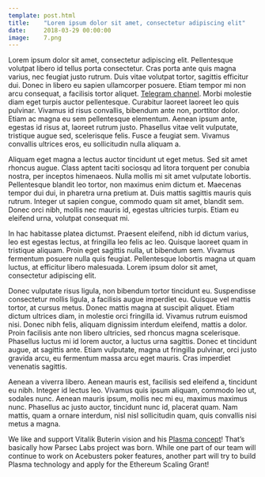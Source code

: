 ```yaml
---
template: post.html
title:    "Lorem ipsum dolor sit amet, consectetur adipiscing elit"
date:     2018-03-29 00:00:00
image:    7.png
---
```


Lorem ipsum dolor sit amet, consectetur adipiscing elit. Pellentesque volutpat libero id tellus porta consectetur. Cras porta ante quis magna varius, nec feugiat justo rutrum. Duis vitae volutpat tortor, sagittis efficitur dui. Donec in libero eu sapien ullamcorper posuere. Etiam tempor mi non arcu consequat, a facilisis tortor aliquet. [Telegram channel](https://t.me/acebusters). Morbi molestie diam eget turpis auctor pellentesque. Curabitur laoreet laoreet leo quis pulvinar. Vivamus id risus convallis, bibendum ante non, porttitor dolor. Etiam ac magna eu sem pellentesque elementum. Aenean ipsum ante, egestas id risus at, laoreet rutrum justo. Phasellus vitae velit vulputate, tristique augue sed, scelerisque felis. Fusce a feugiat sem. Vivamus convallis ultrices eros, eu sollicitudin nulla aliquam a.

Aliquam eget magna a lectus auctor tincidunt ut eget metus. Sed sit amet rhoncus augue. Class aptent taciti sociosqu ad litora torquent per conubia nostra, per inceptos himenaeos. Nulla mollis mi sit amet vulputate lobortis. Pellentesque blandit leo tortor, non maximus enim dictum et. Maecenas tempor dui dui, in pharetra urna pretium at. Duis mattis sagittis mauris quis rutrum. Integer ut sapien congue, commodo quam sit amet, blandit sem. Donec orci nibh, mollis nec mauris id, egestas ultricies turpis. Etiam eu eleifend urna, volutpat consequat mi.

In hac habitasse platea dictumst. Praesent eleifend, nibh id dictum varius, leo est egestas lectus, at fringilla leo felis ac leo. Quisque laoreet quam in tristique aliquam. Proin eget sagittis nulla, ut bibendum sem. Vivamus fermentum posuere nulla quis feugiat. Pellentesque lobortis magna ut quam luctus, at efficitur libero malesuada. Lorem ipsum dolor sit amet, consectetur adipiscing elit.

Donec vulputate risus ligula, non bibendum tortor tincidunt eu. Suspendisse consectetur mollis ligula, a facilisis augue imperdiet eu. Quisque vel mattis tortor, at cursus metus. Donec mattis magna at suscipit aliquet. Etiam dictum ultrices diam, in molestie orci fringilla id. Vivamus rutrum euismod nisi. Donec nibh felis, aliquam dignissim interdum eleifend, mattis a dolor. Proin facilisis ante non libero ultricies, sed rhoncus magna scelerisque. Phasellus luctus mi id lorem auctor, a luctus urna sagittis. Donec et tincidunt augue, at sagittis ante. Etiam vulputate, magna ut fringilla pulvinar, orci justo gravida arcu, eu fermentum massa arcu eget mauris. Cras imperdiet venenatis sagittis.

Aenean a viverra libero. Aenean mauris est, facilisis sed eleifend a, tincidunt eu nibh. Integer id lectus leo. Vivamus quis ipsum aliquam, commodo leo ut, sodales nunc. Aenean mauris ipsum, mollis nec mi eu, maximus maximus nunc. Phasellus ac justo auctor, tincidunt nunc id, placerat quam. Nam mattis, quam a ornare interdum, nisl nisl sollicitudin quam, quis convallis nisi metus a magna.

We like and support Vitalik Buterin vision and his [Plasma concept](https://plasma.io/)!
That’s basically how Parsec Labs project was born. While one part of our team will continue to work on Acebusters poker features, another part will try to build Plasma technology and apply for the Ethereum Scaling Grant!
